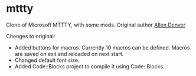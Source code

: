 # mttty
Clone of Microsoft MTTTY, with some mods.
Original author [Allen Denver](https://msdn.microsoft.com/en-us/library/ff802693.aspx)

Chenges to original:
* Added buttons for macros. Currently 10 macros can be defined. Macros are saved on exit and reloaded on next start.
* Changed default font size.
* Added Code::Blocks project to compile it using Code::Blocks.
